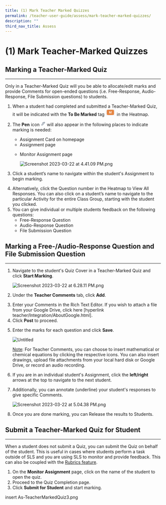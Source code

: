 ```yaml
---
title: (1) Mark Teacher Marked Quizzes
permalink: /teacher-user-guide/assess/mark-teacher-marked-quizzes/
description: ""
third_nav_title: Assess
---
```

<h1 id="-1-mark-teacher-marked-quizzes">(1) Mark Teacher-Marked Quizzes</h1>
<h2 id="-marking-a-teacher-marked-quiz-"><strong>Marking a Teacher-Marked Quiz</strong></h2>
<hr>
<p>Only in a Teacher-Marked Quiz will you be able to allocate/edit marks and provide Comments for open-ended questions (i.e. Free-Response, Audio-Response, File Submission questions) to students.</p>
<ol>
<li>When a student had completed and submitted a Teacher-Marked Quiz, it will be indicated with the <strong>To Be Marked</strong> tag <img style="width:2rem; display: inline;" src="/images/Icons/TobeMarked.png">	in the Heatmap.</li>
<li><p>The <strong>Pen</strong> icon <img style="width:1rem; display: inline;" src="/images/Icons/Pen.svg">  will also appear in the following places to indicate marking is needed:</p>
<ul>
<li>Assignment Card on homepage</li>
<li>Assignment page</li>
<li><p>Monitor Assignment page</p>
<p>  <img alt="Screenshot 2023-03-22 at 4.41.09 PM.png" src="https://s3-us-west-2.amazonaws.com/secure.notion-static.com/6f8f6e30-d31e-4636-a8a0-2c109fc78b05/Screenshot_2023-03-22_at_4.41.09_PM.png"></p>
</li>
</ul>
</li>
<li><p>Click a student’s name to navigate within the student's Assignment to begin marking. </p>
</li>
<li>Alternatively, click the Question number in the Heatmap to View All Responses. You can also click on a student’s name to navigate to the particular Activity for the entire Class Group, starting with the student you clicked.</li>
<li>You can give individual or multiple students feedback on the following questions:<ul>
<li>Free-Response Question</li>
<li>Audio-Response Question</li>
<li>File Submission Question</li>
</ul>
</li>
</ol>
<h2 id="-marking-a-free-audio-response-question-and-file-submission-question-"><strong>Marking a Free-/Audio-Response Question and File Submission Question</strong></h2>
<hr>
<ol>
<li><p>Navigate to the student's Quiz Cover in a Teacher-Marked Quiz and click <strong>Start Marking</strong>.</p>
<p> <img alt="Screenshot 2023-03-22 at 6.28.11 PM.png" src="https://s3-us-west-2.amazonaws.com/secure.notion-static.com/2a7e1626-f655-4aa9-ba3e-7eb38600939b/Screenshot_2023-03-22_at_6.28.11_PM.png"></p>
</li>
<li><p>Under the <strong>Teacher Comments</strong> tab, click <strong>Add</strong>.</p>
</li>
<li>Enter your Comments in the Rich Text Editor. If you wish to attach a file from your Google Drive, click here [hyperlink teacher/Integration/AboutGoogle.html]. </li>
<li>Click <strong>Post</strong> to proceed.</li>
<li><p>Enter the marks for each question and click <strong>Save</strong>.</p>
<p> <img alt="Untitled" src="https://s3-us-west-2.amazonaws.com/secure.notion-static.com/a1267508-901e-4ef9-80a9-7ef43a079c66/Untitled.png"></p>
	<p> <u>Note</u>: For Teacher Comments, you can choose to insert mathematical or chemical equations by clicking the respective icons. You can also insert drawings, upload file attachments from your local hard disk or Google Drive, or record an audio recording.</p>
</li>
<li><p>If you are in an individual student's Assignment, click the <strong>left/right</strong> arrows at the top to navigate to the next student.</p>
</li>
<li><p>Additionally, you can annotate (underline) your student's responses to give specific Comments. </p>
<p> <img alt="Screenshot 2023-03-22 at 5.04.38 PM.png" src="https://s3-us-west-2.amazonaws.com/secure.notion-static.com/a3ec9f39-4cef-4a12-9514-616757dd21db/Screenshot_2023-03-22_at_5.04.38_PM.png"></p>
</li>
<li><p>Once you are done marking, you can Release the results to Students.</p>
</li>
</ol>
<h2 id="-submit-a-teacher-marked-quiz-for-student-"><strong>Submit a Teacher-Marked Quiz for Student</strong></h2>
<hr>
<p>When a student does not submit a Quiz, you can submit the Quiz on behalf of the student. This is useful in cases where students perform a task outside of SLS and you are using SLS to monitor and provide feedback. This can also be coupled with the <a href="https://www.notion.so/Add-Rubrics-to-Audio-and-Free-Response-Questions-f17e2994c5cc40d098e6653948fea491">Rubrics feature</a>.</p>
<ol>
<li>On the <strong>Monitor Assignment</strong> page, click on the name of the student to open the quiz.</li>
<li>Proceed to the Quiz Completion page.</li>
<li>Click <strong>Submit for Student</strong> and start marking.</li>
</ol>
insert As-TeacherMarkedQuiz3.png